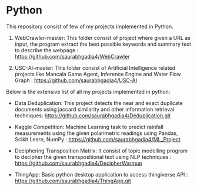 # Python
This repository consist of few of my projects implemented in Python.

1. WebCrawler-master: This folder consist of project where given a URL as input,
the program extract the best possible keywords and summary text to describe the webpage : https://github.com/saurabhgadia4/WebCrawler

2. USC-AI-master: This folder consist of Artificial Intelligence related projects like Mancala Game Agent, Inference Engine and Water Flow Graph : https://github.com/saurabhgadia4/USC-AI


Below is the extensive list of all my projects implemented in python:

* Data Deduplication: This project detects the near and exact duplicate documents using jaccard similarity and other information retrieval techniques: https://github.com/saurabhgadia4/Deduplication.git

* Kaggle Competition: Machine Learning task to predict rainfall measurements using the given polarimetric readings using Pandas, Scikit Learn, NumPy : https://github.com/saurabhgadia4/ML_Project 

* Deciphering Transposition Matrix: It consist of topic modelling program to decipher the given transpositional text using NLP techniques : https://github.com/saurabhgadia4/DecipherWarmup

* ThingApp: Basic python desktop application to access thingiverse API : https://github.com/saurabhgadia4/ThingApp.git
